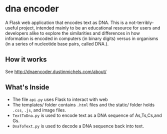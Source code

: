 # dna encoder
A Flask web application that encodes text as DNA. This is a not-terribly-useful project,
intended mainly to be an educational resource for users and developers alike to explore
the similarities and differences in how information is encoded in computers (in binary digits)
versus in organisms (in a series of nucleotide base pairs, called DNA.).


## How it works

See http://dnaencoder.dustinmichels.com/about/

## What's Inside
* The file `api.py` uses Flask to interact with web
* The templates/ folder contains `.html` files and the static/ folder holds `.css`, `.js`,
and image files.
* `TextToDna.py` is used to encode text as a DNA sequence of As,Ts,Cs,and Gs.
* `DnaToText.py` is used to decode a DNA sequence back into text.
